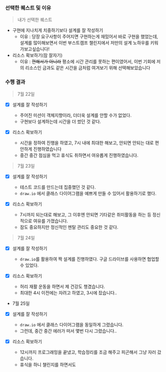 ### 선택한 퀘스트 및 이유

> 내가 선택한 퀘스트

- 구현에 지나치게 치중하기보다 설계를 잘 작성하기
  - 이유 : 당장 요구사항이 주어지면 구현하는게 재밌어서 바로 구현을 했었는데, 설계를 많이해보면서
    이번 부스트캠프 챌린지에서 저만의 설계 노하우를 키워가보고싶습니다!
- 리소스 확보하기(잠 잘자기)
  - 이유 : ~~편해서가 아니라~~ 평소에 시간 관리를 못하는 편이였어서,
    이번 기회에 저의 리소스인 금과도 같은 시간을 금처럼 여겨보기 위해 선택해보았습니다

### 수행 결과

> 7월 22일

- [x] 설계를 잘 작성하기

  - 주어진 미션이 객체지향이라, 더더욱 설계를 안할 수가 없었다.
  - 구현보다 설계하는데 시간을 더 썼던 것 같다.

- [x] 리소스 확보하기
  - 시간을 정하여 진행을 하였고, 7시 내에 최대한 해보고, 안되면 안되는 대로 편안하게 진행하였습니다
  - 중간 중간 점심을 먹고 휴식도 취하면서 여유롭게 진행하였습니다.

> 7월 23일

- [x] 설계를 잘 작성하기

  - 테스트 코드를 만드는데 집중했던 것 같다.
  - `draw.io` 에서 클래스 다이어그램을 예쁘게 만들 수 있어서 활용하기로 했다.

- [x] 리소스 확보하기
  - 7시까지 되는대로 해보고, 그 이후엔 안되면 기타같은 취미활동을 하는 등 정신적으로 여유를 가졌습니다.
  - 잠도 중요하지만 정신적인 멘탈 관리도 중요한 것 같다.

> 7월 24일

- [x] 설계를 잘 작성하기

  - `draw.io`를 활용하여 짝 설계를 진행하였다. 구글 드라이브를 사용하면 협업할 수 있었다.

- [x] 리소스 확보하기

  - 허리 재활 운동을 하면서 제 건강도 챙겼습니다.
  - 최대한 4시 이전에는 자려고 하였고, 3시에 잤습니다..

- 7월 25일

- [x] 설계를 잘 작성하기

  - `draw.io` 에서 클래스 다이어그램을 동일하게 그렸습니다.
  - 그런데, 중간 중간 에러가 떠서 몇번 다시 그렸습니다..

- [x] 리소스 확보하기
  - 12시까지 프로그래밍을 끝냈고, 학습정리를 조금 해주고 피곤해서 그냥 자러 갔습니다.
  - 휴식을 하니 챌린지를 하면서도
